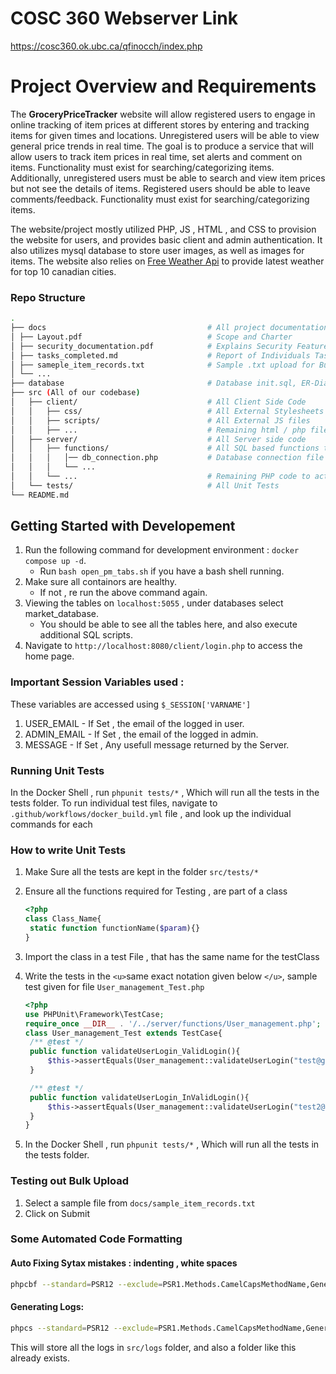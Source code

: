 # COSC 360 Webserver Link

https://cosc360.ok.ubc.ca/qfinocch/index.php

# Project Overview and Requirements

The **GroceryPriceTracker** website will allow registered users to engage in online tracking of item prices at different stores by entering and tracking items for given times and locations. Unregistered users will be able to view general price trends in real time. The goal is to produce a service that will allow users to track item prices in real time, set alerts and comment on items.  Functionality must exist for searching/categorizing items.  Additionally, unregistered users must be able to search and view item prices but not see the details of items. Registered users should be able to leave comments/feedback. Functionality must exist for searching/categorizing items.

The website/project mostly utilized PHP, JS , HTML , and CSS to provision the website for users, and provides basic client and admin authentication. It also utilizes mysql database to store user images, as well as images for items. The website also relies on [Free Weather Api](https://open-meteo.com/) to provide latest weather for top 10 canadian cities. 

### Repo Structure

```bash
.
├── docs 									# All project documentation
│ ├── Layout.pdf 							# Scope and Charter
│ ├── security_documentation.pdf 			# Explains Security Features implemented
│ ├── tasks_completed.md					# Report of Individuals Tasks Completed
│ ├── sameple_item_records.txt 				# Sample .txt upload for Bulk Add Item Feature
│ └── ...
├── database 								# Database init.sql, ER-Diagram
├── src (All of our codebase)
│	├── client/ 							# All Client Side Code
│ 	│	├── css/ 							# All External Stylesheets
│ 	│	├── scripts/						# All External JS files
│ 	│	├── ... 							# Remaining html / php files
│ 	├── server/								# All Server side code
│  	│   ├── functions/ 						# All SQL based functions to perform queries
│   │   │ 	│── db_connection.php			# Database connection file
│	│	│	└── ...							
│	│	└── ...								# Remaining PHP code to act as API endpoints
│ 	└── tests/								# All Unit Tests
└── README.md


```

## Getting Started with Developement

1. Run the following command for development environment : ``docker compose up -d``.
   - Run ``bash open_pm_tabs.sh`` if you have a bash shell running.
2. Make sure all containors are healthy.
   - If not , re run the above command again.
3. Viewing the tables on ``localhost:5055`` , under databases select market_database.
   - You should be able to see all the tables here, and also execute additional SQL scripts.
4. Navigate to ``http://localhost:8080/client/login.php`` to access the home page.

### Important Session Variables used :

These variables are accessed using ``$_SESSION['VARNAME']``

1. USER_EMAIL - If Set , the email of the logged in user.
2. ADMIN_EMAIL - If Set , the email of the logged in admin.
3. MESSAGE - If Set , Any usefull message returned by the Server.

### Running Unit Tests

In the Docker Shell , run ``phpunit tests/*`` , Which will run all the tests in the tests folder. To run individual test files, navigate to ```.github/workflows/docker_build.yml``` file , and look up the individual commands for each 

### How to write Unit Tests

1. Make Sure all the tests are kept in the folder ``src/tests/*``
2. Ensure all the functions required for Testing , are part of a class

   ```php
   <?php
   class Class_Name{
   	static function functionName($param){}
   }
   
   ```
3. Import the class in a test File , that has the same name for the testClass
4. Write the tests in the `<u>`same exact notation given below `</u>`, sample test given for file ``User_management_Test.php``

   ```php
   <?php
   use PHPUnit\Framework\TestCase;
   require_once __DIR__ . '/../server/functions/User_management.php';
   class User_management_Test extends TestCase{
   	/** @test */
   	public function validateUserLogin_ValidLogin(){
   		$this->assertEquals(User_management::validateUserLogin("test@gmail.com", MD5("password")), "VALID_LOGIN");
   	}
   
   	/** @test */
   	public function validateUserLogin_InValidLogin(){
   		$this->assertEquals(User_management::validateUserLogin("test2@gmail.com", MD5("password1")), "INVALID_LOGIN");
   	}
   }
   ```
5. In the Docker Shell , run ``phpunit tests/*`` , Which will run all the tests in the tests folder.

### Testing out Bulk Upload

1. Select a sample file from ``docs/sample_item_records.txt``
2. Click on Submit

### Some Automated Code Formatting

#### Auto Fixing Sytax mistakes : indenting , white spaces

```bash
phpcbf --standard=PSR12 --exclude=PSR1.Methods.CamelCapsMethodName,Generic.Files.LineLength,Generic.WhiteSpace.DisallowTabIndent ./
```

#### Generating Logs:

```bash
phpcs --standard=PSR12 --exclude=PSR1.Methods.CamelCapsMethodName,Generic.Files.LineLength,Generic.WhiteSpace.DisallowTabIndent --error-severity=1 --report-full=./logs/phpcs.log ./
```

This will store all the logs in ``src/logs`` folder, and also a folder like this already exists.
